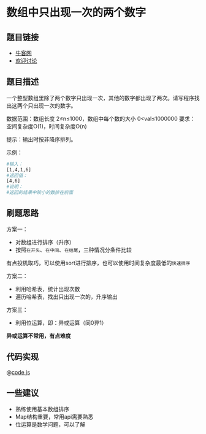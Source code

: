 # 数组中只出现一次的两个数字

## 题目链接

- [牛客网](https://www.nowcoder.com/practice/389fc1c3d3be4479a154f63f495abff8)
- [欢迎讨论]()

## 题目描述

一个整型数组里除了两个数字只出现一次，其他的数字都出现了两次。请写程序找出这两个只出现一次的数字。

数据范围：数组长度 2≤n≤1000，数组中每个数的大小 0<val≤1000000
要求：空间复杂度O(1)，时间复杂度O(n)

提示：输出时按非降序排列。


示例：

```bash
#输入：
[1,4,1,6]
#返回值：
[4,6]
#说明：
#返回的结果中较小的数排在前面    
```

## 刷题思路

方案一：
- 对数组进行排序（升序）
- 按照`在开头`、`在中间`、`在结尾`，三种情况分条件比较

有点投机取巧，可以使用sort进行排序，也可以使用时间复杂度最低的`快速排序`

方案二：
- 利用哈希表，统计出现次数
- 遍历哈希表，找出只出现一次的，升序输出

方案三：
- 利用位运算，即：异或运算（同0异1）

**异或运算不常用，有点难度**

## 代码实现

@[code js](@code/algorithm/剑指/位运算/findNumsAppearOnce.js)


## 一些建议

- 熟练使用基本数组排序
- Map结构重要，常用api需要熟悉
- 位运算是数学问题，可以了解